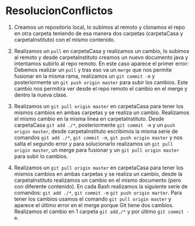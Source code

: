 # ResolucionConflictos
1. Creamos un repositorio local, lo subimos al remoto y clonamos el repo en otra carpeta teniendo de esa manera dos carpetas (carpetaCasa y carpetaInstituto) con el mismo contenido.

2. Realizamos un `pull` en carpetaCasa y realizamos un cambio, lo subimos al remoto y desde carpetaInstituto creamos un nuevo documento java 
y intentamos subirlo al repo remoto. En este caso aparece el primer error: Debemos realizar un `pull` y tras eso va un `merge` que nos permite fusionar en la misma rama, realizamos
un `git commit -m` y posteriormente un `git push origin master` para subir los cambios. Este cambio nos permitira ver desde el repo remoto el cambio en el merge y dentro la nueva
clase.

3. Realizamos un `git pull origin master` en carpetaCasa para tener los mismos cambios en ambas carpetas y se realiza un cambio. Realizamos el mismo cambio en la misma linea en
carpetaInstituto. Desde carpetaCasa `git add ./*`, posteriormente `git commit -m` y un `push origin master`, desde carpetaInstituto escribimos la misma serie de comandos 
`git add ./*`, `git commit -m`, `git push origin master` y nos salta el segundo error y para solucionarlo realizamos un `git pull origin master`, un merge para fusionar y un 
`git pull origin master` para subir lo cambios.


4. Realizamos un `git pull origin master` en carpetaCasa para tener los mismos cambios en ambas carpetas y se realiza un cambio, desde la carpetaInstituto 
realizamos un cambio en el mismo documento (pero con diferente contenido). En cada Bash realizamos la siguiente serie de comandos: `git add ./*`, `git commit -m`
`git push origin marter`. Para tener los cambios usamos el comando `git pull origin master` y aparece el último error en el merge porque Git tiene dos cambios. Realizamos 
el cambio en 1 carpeta `git add,/*` y por último `git commit -m`.  
